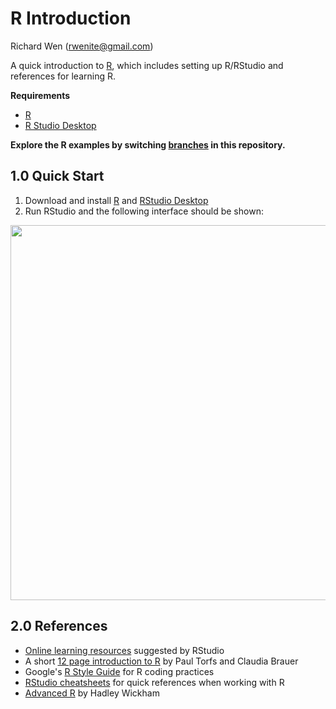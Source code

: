 # R Introduction
  
  
Richard Wen (rwenite@gmail.com)  
  
A quick introduction to [R](https://www.r-project.org/), which includes setting up R/RStudio and references for learning R.  
  
**Requirements**  
* [R](http://cran.r-project.org/mirrors.html)  
* [R Studio Desktop](https://www.rstudio.com/products/rstudio/download2/#download)
  
**Explore the R examples by switching [branches](https://help.github.com/articles/viewing-branches-in-your-repository/) in this repository.** 
  
## 1.0 Quick Start  
1. Download and install [R](http://cran.r-project.org/mirrors.html) and [RStudio Desktop](https://www.rstudio.com/products/rstudio/download2/#download)
2. Run RStudio and the following interface should be shown:
  
<img src="https://raw.githubusercontent.com/rwenite/r-examples/intro/quickstart.png"  width="600;"/>
  
## 2.0 References
* [Online learning resources](https://www.rstudio.com/online-learning/#R) suggested by RStudio
* A short [12 page introduction to R](https://www.rstudio.com/resources/cheatsheets/) by Paul Torfs and Claudia Brauer
* Google's [R Style Guide](https://google.github.io/styleguide/Rguide.xml) for R coding practices
* [RStudio cheatsheets](https://www.rstudio.com/resources/cheatsheets/) for quick references when working with R
* [Advanced R](http://adv-r.had.co.nz/) by Hadley Wickham
